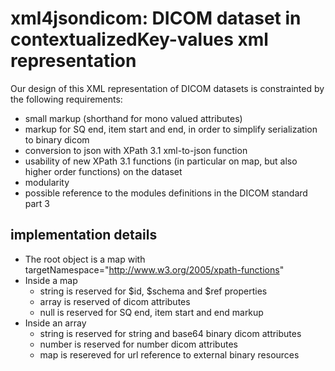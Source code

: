 # xml4jsondicom: DICOM dataset in contextualizedKey-values xml representation

Our design of this XML representation of DICOM datasets is constrainted by the following requirements:
- small markup (shorthand for mono valued attributes)
- markup for SQ end, item start and end, in order to simplify serialization to binary dicom
- conversion to json with XPath 3.1 xml-to-json function
- usability of new XPath 3.1 functions (in particular on map, but also higher order functions) on the dataset
- modularity
- possible reference to the modules definitions in the DICOM standard part 3 


## implementation details

- The root object is a map with targetNamespace="http://www.w3.org/2005/xpath-functions"
- Inside a map 
    - string is reserved for $id, $schema and $ref properties
    - array is reserved of dicom attributes
    - null is reserved for SQ end, item start and end markup
- Inside an array
    - string is reserved for string and base64 binary dicom attributes
    - number is reserved for number dicom attributes
    - map is resereved for url reference to external binary resources
